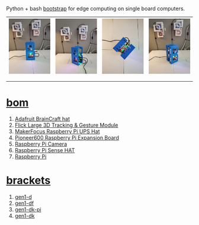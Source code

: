 Python + bash <a href="https://github.com/kamangir/blue-sbc">bootstrap</a> for edge computing on single board computers.

| [![image](../images/cube-1.jpg)](https://github.com/kamangir/blue-bracket/blob/main/images/cube-1.jpg) | [![image](../images/cube-2.jpg)](https://github.com/kamangir/blue-bracket/blob/main/images/cube-2.jpg) | [![image](../images/cube-3.jpg)](https://github.com/kamangir/blue-bracket/blob/main/images/cube-3.jpg) | [![image](../images/cube-4.jpg)](https://github.com/kamangir/blue-bracket/blob/main/images/cube-4.jpg) |
| --- | --- | --- | --- |

---

# [bom](../parts.md)

1. [Adafruit BrainCraft hat](../parts.md#adafruit-braincraft-hat)
1. [Flick Large 3D Tracking & Gesture Module](../parts.md#flick-large-3d-tracking-&-gesture-module)
1. [MakerFocus Raspberry Pi UPS Hat](../parts.md#makerfocus-raspberry-pi-ups-hat)
1. [Pioneer600 Raspberry Pi Expansion Board](../parts.md#pioneer600-raspberry-pi-expansion-board)
1. [Raspberry Pi Camera](../parts.md#raspberry-pi-camera)
1. [Raspberry Pi Sense HAT](../parts.md#raspberry-pi-sense-hat)
1. [Raspberry Pi](../parts.md#raspberry-pi)

# [brackets](../brackets)

1. [gen1-d](../brackets/gen1-d/gen1-d.stl)
1. [gen1-df](../brackets/gen1-df/gen1-df.stl)
1. [gen1-dk-pi](../brackets/gen1-dk-pi/gen1-dk-pi.stl)
1. [gen1-dk](../brackets/gen1-dk/gen1-dk.stl)

